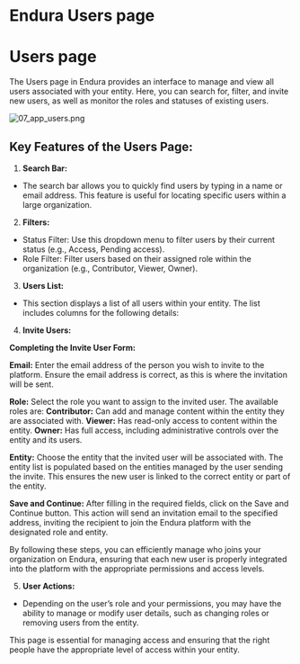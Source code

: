 # Endura Users page

# **Users page**

The Users page in Endura provides an interface to manage and view all users associated with your entity. Here, you can search for, filter, and invite new users, as well as monitor the roles and statuses of existing users.

![07\_app\_users.png](https://docs.endura.earth/07_app_users.png)

## **Key Features of the Users Page:**

1. **Search Bar:**

- The search bar allows you to quickly find users by typing in a name or email address. This feature is useful for locating specific users within a large organization.

2. **Filters:**

- Status Filter: Use this dropdown menu to filter users by their current status (e.g., Access, Pending access).
- Role Filter: Filter users based on their assigned role within the organization (e.g., Contributor, Viewer, Owner).

3. **Users List:**

- This section displays a list of all users within your entity. The list includes columns for the following details:

4. **Invite Users:**

**Completing the Invite User Form:**

**Email:** Enter the email address of the person you wish to invite to the platform. Ensure the email address is correct, as this is where the invitation will be sent.

**Role:** Select the role you want to assign to the invited user. The available roles are: **Contributor:** Can add and manage content within the entity they are associated with. **Viewer:** Has read-only access to content within the entity. **Owner:** Has full access, including administrative controls over the entity and its users.

**Entity:** Choose the entity that the invited user will be associated with. The entity list is populated based on the entities managed by the user sending the invite. This ensures the new user is linked to the correct entity or part of the entity.

**Save and Continue:** After filling in the required fields, click on the Save and Continue button. This action will send an invitation email to the specified address, inviting the recipient to join the Endura platform with the designated role and entity.

By following these steps, you can efficiently manage who joins your organization on Endura, ensuring that each new user is properly integrated into the platform with the appropriate permissions and access levels.

5. **User Actions:**

- Depending on the user’s role and your permissions, you may have the ability to manage or modify user details, such as changing roles or removing users from the entity.

This page is essential for managing access and ensuring that the right people have the appropriate level of access within your entity.
